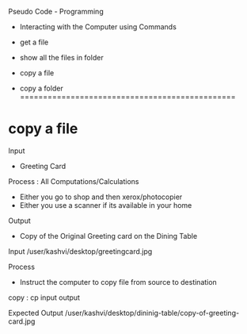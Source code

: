 Pseudo Code - Programming

- Interacting with the Computer using Commands

- get a file
- show all the files in folder
- copy a file
- copy a folder
===============================================


copy a file
================

Input
- Greeting Card

Process : All Computations/Calculations
- Either you go to shop and then xerox/photocopier
- Either you use a scanner if its available in your home

Output
- Copy of the Original Greeting card on the Dining Table

Input
/user/kashvi/desktop/greetingcard.jpg

Process 
- Instruct the computer to copy file from source to destination

copy : cp input output

Expected Output
/user/kashvi/desktop/dininig-table/copy-of-greeting-card.jpg
